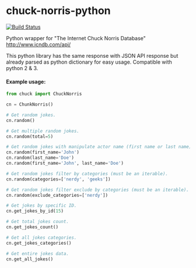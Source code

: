 # chuck-norris-python
[![Build Status](https://travis-ci.org/Keda87/chuck-norris-python.svg?branch=master)](https://travis-ci.org/Keda87/chuck-norris-python)

Python wrapper for "The Internet Chuck Norris Database" http://www.icndb.com/api/

This python library has the same response with JSON API response but already parsed as python dictionary for easy usage.
Compatible with python 2 & 3.

#### Example usage:
```python
from chuck import ChuckNorris

cn = ChunkNorris()

# Get random jokes.
cn.random()

# Get multiple random jokes.
cn.random(total=5)

# Get random jokes with manipulate actor name (first name or last name).
cn.random(first_name='John')
cn.random(last_name='Doe')
cn.random(first_name='John', last_name='Doe')

# Get random jokes filter by categories (must be an iterable).
cn.random(categories=['nerdy', 'geeks'])

# Get random jokes filter exclude by categories (must be an iterable).
cn.random(exclude_categories=['nerdy'])

# Get jokes by specific ID.
cn.get_jokes_by_id(15)

# Get total jokes count.
cn.get_jokes_count()

# Get all jokes categories.
cn.get_jokes_categories()

# Get entire jokes data.
cn.get_all_jokes()
```

